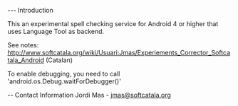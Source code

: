 
--- Introduction

This an experimental spell checking service for Android 4 or higher that uses Language Tool as backend.

See notes: http://www.softcatala.org/wiki/Usuari:Jmas/Experiements_Corrector_Softcatala_Android (Catalan)

To enable debugging, you need to call 'android.os.Debug.waitForDebugger()'

-- Contact Information
Jordi Mas - jmas@softcatala.org
